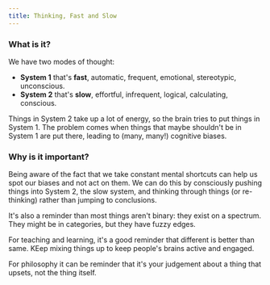```yaml
---
title: Thinking, Fast and Slow
---
```


### What is it?

We have two modes of thought:

- **System 1** that's **fast**, automatic, frequent, emotional, stereotypic, unconscious.
- **System 2** that's **slow**, effortful, infrequent, logical, calculating, conscious.

Things in System 2 take up a lot of energy, so the brain tries to put things in System 1. The problem comes when things that maybe shouldn't be in System 1 are put there, leading to (many, many!) cognitive biases.

### Why is it important?

Being aware of the fact that we take constant mental shortcuts can help us spot our biases and not act on them. We can do this by consciously pushing things into System 2, the slow system, and thinking through things (or re-thinking) rather than jumping to conclusions.

It's also a reminder than most things aren't binary: they exist on a spectrum. They might be in categories, but they have fuzzy edges.

For teaching and learning, it's a good reminder that different is better than same. KEep mixing things up to keep people's brains active and engaged.

For philosophy it can be reminder that it's your judgement about a thing that upsets, not the thing itself.

